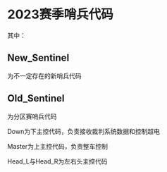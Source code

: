 # 2023赛季哨兵代码


其中：


## New_Sentinel


为不一定存在的新哨兵代码


## Old_Sentinel


为分区赛哨兵代码


Down为下主控代码，负责接收裁判系统数据和控制超电

Master为上主控代码，负责整车控制

Head_L与Head_R为左右头主控代码


